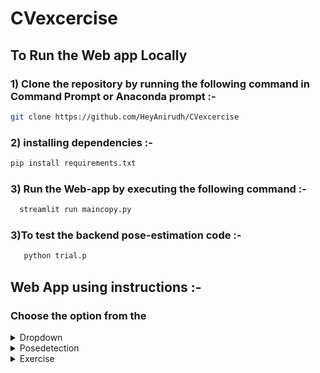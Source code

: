 # CVexcercise
## To Run the Web app Locally
### 1) Clone the repository by running the following command in Command Prompt or Anaconda prompt :-
```bash
git clone https://github.com/HeyAnirudh/CVexcercise
  ```
### 2) installing dependencies :-
  ```bash
  pip install requirements.txt
   ```
### 3) Run the Web-app by executing the following command :- 
```bash
  streamlit run maincopy.py
   ```
### 3)To test the backend pose-estimation code :- 
```bash
   python trial.p
   ```
## Web App using instructions :-
### Choose the option from the  
<details>
<summary>Dropdown</summary>
<pre>
Posedetection
Excercise
References
</pre>
</details> 
<details>
<summary>Posedetection</summary>
<pre>
This option identifies the landmarks and 
nodes using Blazepose Detector
</pre>
</details>
<details>
<summary>Exercise</summary>
<pre>
This option identies , counts and displays 
the reps of a particular exercise by the use.
</pre>
</details>
